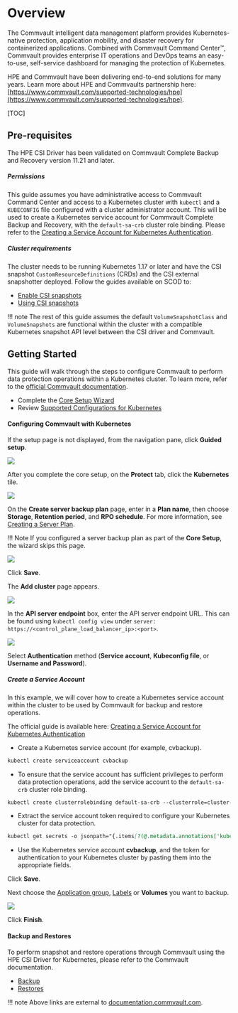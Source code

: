 # Overview

The Commvault intelligent data management platform provides Kubernetes-native protection, application mobility, and disaster recovery for containerized applications. Combined with Commvault Command Center™, Commvault provides enterprise IT operations and DevOps teams an easy-to-use, self-service dashboard for managing the protection of Kubernetes.

HPE and Commvault have been delivering end-to-end solutions for many years. Learn more about HPE and Commvaults partnership here: [https://www.commvault.com/supported-technologies/hpe](https://www.commvault.com/supported-technologies/hpe).

[TOC]

## Pre-requisites

The HPE CSI Driver has been validated on Commvault Complete Backup and Recovery version 11.21 and later. 

##### Permissions

This guide assumes you have administrative access to Commvault Command Center and access to a Kubernetes cluster with `kubectl` and a `KUBECONFIG` file configured with a cluster administrator account. This will be used to create a Kubernetes service account for Commvault Complete Backup and Recovery, with the `default-sa-crb` cluster role binding. Please refer to the [Creating a Service Account for Kubernetes Authentication](https://documentation.commvault.com/11.22/essential/129223_creating_service_account_for_kubernetes_authentication.html).

##### Cluster requirements

The cluster needs to be running Kubernetes 1.17 or later and have the CSI snapshot `CustomResourceDefinitions` (CRDs) and the CSI external snapshotter deployed. Follow the guides available on SCOD to:

- [Enable CSI snapshots](../../csi_driver/using.md#enabling_csi_snapshots)
- [Using CSI snapshots](../../csi_driver/using.md#using_csi_snapshots)

!!! note
    The rest of this guide assumes the default `VolumeSnapshotClass` and `VolumeSnapshots` are functional within the cluster with a compatible Kubernetes snapshot API level between the CSI driver and Commvault.

## Getting Started

This guide will walk through the steps to configure Commvault to perform data protection operations within a Kubernetes cluster. To learn more, refer to the [official Commvault documentation](https://documentation.commvault.com/11.22/essential/123634_kubernetes.html).

- Complete the [Core Setup Wizard](https://documentation.commvault.com/11.22/essential/86638_step_3_complete_core_setup_wizard.html)
- Review [Supported Configurations for Kubernetes](https://documentation.commvault.com/11.22/essential/123637_supported_configurations_for_kubernetes.html)

#### Configuring Commvault with Kubernetes

If the setup page is not displayed, from the navigation pane, click **Guided setup**.

![](img/commvault1.png)

After you complete the core setup, on the **Protect** tab, click the **Kubernetes** tile.

![](img/commvault2.png)

On the **Create server backup plan** page, enter in a **Plan name**, then choose **Storage**, **Retention period**, and **RPO schedule**. For more information, see [Creating a Server Plan](https://documentation.commvault.com/11.22/essential/86648_creating_server_plan.html).

!!! Note
    If you configured a server backup plan as part of the **Core Setup**, the wizard skips this page.

![](img/commvault3.png)

Click **Save**.

The **Add cluster** page appears.

![](img/commvault4.png)

In the **API server endpoint** box, enter the API server endpoint URL. This can be found using `kubectl config view` under `server: https://<control_plane_load_balancer_ip>:<port>`.

![](img/commvault5.png)

Select **Authentication** method (**Service account**, **Kubeconfig file**, or **Username and Password**).

##### Create a Service Account

In this example, we will cover how to create a Kubernetes service account within the cluster to be used by Commvault for backup and restore operations. 

The official guide is available here: [Creating a Service Account for Kubernetes Authentication](https://documentation.commvault.com/11.22/essential/129223_creating_service_account_for_kubernetes_authentication.html)

- Create a Kubernetes service account (for example, cvbackup).

```markdown
kubectl create serviceaccount cvbackup
``` 

- To ensure that the service account has sufficient privileges to perform data protection operations, add the service account to the `default-sa-crb` cluster role binding.

```markdown
kubectl create clusterrolebinding default-sa-crb --clusterrole=cluster-admin --serviceaccount=default:cvbackup
```

- Extract the service account token required to configure your Kubernetes cluster for data protection.

```markdown
kubectl get secrets -o jsonpath="{.items[?(@.metadata.annotations['kubernetes\.io/service-account\.name']=='cvbackup')].data.token}"|base64 --decode
```

- Use the Kubernetes service account **cvbackup**, and the token for authentication to your Kubernetes cluster by pasting them into the appropriate fields.

Click **Save**.

Next choose the [Application group](https://documentation.commvault.com/11.22/essential/123896_creating_application_group_of_content_to_back_up_for_kubernetes.html), [Labels](https://documentation.commvault.com/11.22/essential/122510_using_labels_to_automatically_discover_applications_or_other_objects_for_kubernetes.html) or **Volumes** you want to backup.

![](img/commvault6.png)

Click **Finish**. 

#### Backup and Restores

To perform snapshot and restore operations through Commvault using the HPE CSI Driver for Kubernetes, please refer to the Commvault documentation.

- [Backup](https://documentation.commvault.com/11.22/essential/123639_kubernetes_backup.html)
- [Restores](https://documentation.commvault.com/11.22/essential/123640_kubernetes_restores.html)

!!! note
    Above links are external to [documentation.commvault.com](https://documentation.commvault.com/).